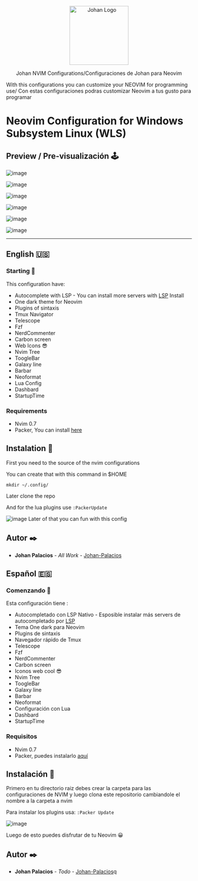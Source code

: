 <p align="center">
    <img alt="Johan Logo" src="https://user-images.githubusercontent.com/77251405/120911904-37bcd800-c648-11eb-9358-e62e4e16ac1c.png" height="160" />
  </a>
  <p align="center">Johan NVIM Configurations/Configuraciones de Johan para Neovim</p>
  <p align="center">
  <p>With this configurations you can customize your NEOVIM for programming use/ Con estas configuraciones podras customizar Neovim a tus gusto para programar
  </p>
  </p>
</p>

# Neovim Configuration  for Windows Subsystem Linux (WLS)


## Preview / Pre-visualización 🕹️

![image](https://user-images.githubusercontent.com/77251405/149706236-506b348b-32a4-499f-b98d-76ea88d66306.png)

![image](https://user-images.githubusercontent.com/77251405/149706302-f855cf2f-e4d7-4ccf-82e2-e4685a4f2fac.png)


![image](https://user-images.githubusercontent.com/77251405/149706495-680d37c7-dd06-4a03-a770-52d32b187690.png)

![image](https://user-images.githubusercontent.com/77251405/149706566-3f125567-3b6b-42a7-a7bf-11335ee1116e.png)

![image](https://user-images.githubusercontent.com/77251405/149706612-872c64ed-ab99-4f81-911f-6795ab3f79dc.png)


![image](https://user-images.githubusercontent.com/77251405/149706637-e90a2771-53d8-475c-ac56-eec25126199d.png)


------------
## English 🇺🇸

### Starting 🚀
This configuration have:
- Autocomplete with LSP
        - You can install more servers with [LSP](https://github.com/neovim/nvim-lspconfig "LSP") Install
- One dark theme for Neovim
- Plugins of sintaxis
- Tmux Navigator
- Telescope
- Fzf
- NerdCommenter
- Carbon screen
- Web Icons 😎
- Nvim Tree
- ToogleBar
- Galaxy line
- Barbar
- Neoformat
- Lua Config
- Dashbard
- StartupTime

### Requirements
- Nvim 0.7
- Packer, You can install [here](https://github.com/wbthomason/packer.nvim "aquí")

## Instalation  🔧


First you need to the source of the nvim configurations

You can create that with this command in $HOME

`mkdir ~/.config/`

 Later clone the repo


And for the lua plugins use
`:PackerUpdate`

![image](https://user-images.githubusercontent.com/77251405/149706774-d6156d93-baaa-4d0b-b10b-1cad353321f5.png)
Later of that you can fun with this config
## Autor ✒️
* **Johan Palacios** - *All Work* - [Johan-Palacios](https://github.com/Johan-Palacios)
## Español 🇪🇸
### Comenzando 🚀
Esta configuración tiene :
- Autocompletado con LSP Nativo
        - Esposible instalar más servers de autocompletado por [LSP](https://github.com/neovim/nvim-lspconfig "LSP")
- Tema One dark para Neovim
- Plugins de sintaxis
- Navegador rápido de Tmux
- Telescope
- Fzf
- NerdCommenter
- Carbon screen
- Iconos web cool 😎
- Nvim Tree
- ToogleBar
- Galaxy line
- Barbar
- Neoformat
- Configuración con Lua
- Dashbard
- StartupTime
### Requisitos
- Nvim 0.7
- Packer, puedes instalarlo [aquí](https://github.com/wbthomason/packer.nvim "aquí")
## Instalación  🔧
Primero en tu directorio raiz debes crear la carpeta para las configuraciones de NVIM y luego clona este repositorio cambiandole el nombre a la carpeta a nvim

Para instalar los plugins usa:
`:Packer Update`

![image](https://user-images.githubusercontent.com/77251405/149706774-d6156d93-baaa-4d0b-b10b-1cad353321f5.png)

Luego de esto puedes disfrutar de tu Neovim 😀
## Autor ✒️
* **Johan Palacios** - *Todo* - [Johan-Palacios](https://github.com/Johan-Palacios)q
